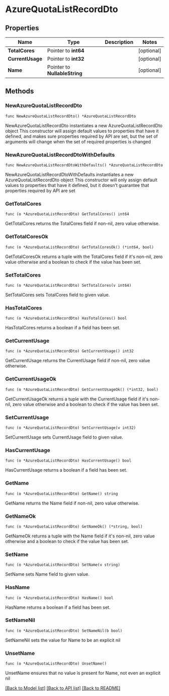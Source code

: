 # AzureQuotaListRecordDto

## Properties

Name | Type | Description | Notes
------------ | ------------- | ------------- | -------------
**TotalCores** | Pointer to **int64** |  | [optional] 
**CurrentUsage** | Pointer to **int32** |  | [optional] 
**Name** | Pointer to **NullableString** |  | [optional] 

## Methods

### NewAzureQuotaListRecordDto

`func NewAzureQuotaListRecordDto() *AzureQuotaListRecordDto`

NewAzureQuotaListRecordDto instantiates a new AzureQuotaListRecordDto object
This constructor will assign default values to properties that have it defined,
and makes sure properties required by API are set, but the set of arguments
will change when the set of required properties is changed

### NewAzureQuotaListRecordDtoWithDefaults

`func NewAzureQuotaListRecordDtoWithDefaults() *AzureQuotaListRecordDto`

NewAzureQuotaListRecordDtoWithDefaults instantiates a new AzureQuotaListRecordDto object
This constructor will only assign default values to properties that have it defined,
but it doesn't guarantee that properties required by API are set

### GetTotalCores

`func (o *AzureQuotaListRecordDto) GetTotalCores() int64`

GetTotalCores returns the TotalCores field if non-nil, zero value otherwise.

### GetTotalCoresOk

`func (o *AzureQuotaListRecordDto) GetTotalCoresOk() (*int64, bool)`

GetTotalCoresOk returns a tuple with the TotalCores field if it's non-nil, zero value otherwise
and a boolean to check if the value has been set.

### SetTotalCores

`func (o *AzureQuotaListRecordDto) SetTotalCores(v int64)`

SetTotalCores sets TotalCores field to given value.

### HasTotalCores

`func (o *AzureQuotaListRecordDto) HasTotalCores() bool`

HasTotalCores returns a boolean if a field has been set.

### GetCurrentUsage

`func (o *AzureQuotaListRecordDto) GetCurrentUsage() int32`

GetCurrentUsage returns the CurrentUsage field if non-nil, zero value otherwise.

### GetCurrentUsageOk

`func (o *AzureQuotaListRecordDto) GetCurrentUsageOk() (*int32, bool)`

GetCurrentUsageOk returns a tuple with the CurrentUsage field if it's non-nil, zero value otherwise
and a boolean to check if the value has been set.

### SetCurrentUsage

`func (o *AzureQuotaListRecordDto) SetCurrentUsage(v int32)`

SetCurrentUsage sets CurrentUsage field to given value.

### HasCurrentUsage

`func (o *AzureQuotaListRecordDto) HasCurrentUsage() bool`

HasCurrentUsage returns a boolean if a field has been set.

### GetName

`func (o *AzureQuotaListRecordDto) GetName() string`

GetName returns the Name field if non-nil, zero value otherwise.

### GetNameOk

`func (o *AzureQuotaListRecordDto) GetNameOk() (*string, bool)`

GetNameOk returns a tuple with the Name field if it's non-nil, zero value otherwise
and a boolean to check if the value has been set.

### SetName

`func (o *AzureQuotaListRecordDto) SetName(v string)`

SetName sets Name field to given value.

### HasName

`func (o *AzureQuotaListRecordDto) HasName() bool`

HasName returns a boolean if a field has been set.

### SetNameNil

`func (o *AzureQuotaListRecordDto) SetNameNil(b bool)`

 SetNameNil sets the value for Name to be an explicit nil

### UnsetName
`func (o *AzureQuotaListRecordDto) UnsetName()`

UnsetName ensures that no value is present for Name, not even an explicit nil

[[Back to Model list]](../README.md#documentation-for-models) [[Back to API list]](../README.md#documentation-for-api-endpoints) [[Back to README]](../README.md)


